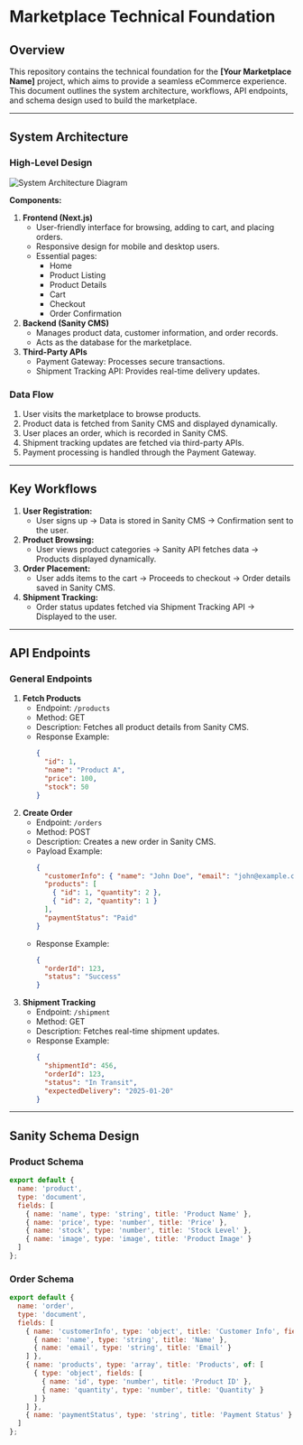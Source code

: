 # Marketplace Technical Foundation

## Overview
This repository contains the technical foundation for the **[Your Marketplace Name]** project, which aims to provide a seamless eCommerce experience. This document outlines the system architecture, workflows, API endpoints, and schema design used to build the marketplace.

---

## System Architecture
### High-Level Design
![System Architecture Diagram](path-to-diagram)

**Components:**
1. **Frontend (Next.js)**
   - User-friendly interface for browsing, adding to cart, and placing orders.
   - Responsive design for mobile and desktop users.
   - Essential pages:
     - Home
     - Product Listing
     - Product Details
     - Cart
     - Checkout
     - Order Confirmation
2. **Backend (Sanity CMS)**
   - Manages product data, customer information, and order records.
   - Acts as the database for the marketplace.
3. **Third-Party APIs**
   - Payment Gateway: Processes secure transactions.
   - Shipment Tracking API: Provides real-time delivery updates.

### Data Flow
1. User visits the marketplace to browse products.
2. Product data is fetched from Sanity CMS and displayed dynamically.
3. User places an order, which is recorded in Sanity CMS.
4. Shipment tracking updates are fetched via third-party APIs.
5. Payment processing is handled through the Payment Gateway.

---

## Key Workflows
1. **User Registration:**
   - User signs up -> Data is stored in Sanity CMS -> Confirmation sent to the user.
2. **Product Browsing:**
   - User views product categories -> Sanity API fetches data -> Products displayed dynamically.
3. **Order Placement:**
   - User adds items to the cart -> Proceeds to checkout -> Order details saved in Sanity CMS.
4. **Shipment Tracking:**
   - Order status updates fetched via Shipment Tracking API -> Displayed to the user.

---

## API Endpoints
### General Endpoints
1. **Fetch Products**
   - Endpoint: `/products`
   - Method: GET
   - Description: Fetches all product details from Sanity CMS.
   - Response Example:
     ```json
     {
       "id": 1,
       "name": "Product A",
       "price": 100,
       "stock": 50
     }
     ```
2. **Create Order**
   - Endpoint: `/orders`
   - Method: POST
   - Description: Creates a new order in Sanity CMS.
   - Payload Example:
     ```json
     {
       "customerInfo": { "name": "John Doe", "email": "john@example.com" },
       "products": [
         { "id": 1, "quantity": 2 },
         { "id": 2, "quantity": 1 }
       ],
       "paymentStatus": "Paid"
     }
     ```
   - Response Example:
     ```json
     {
       "orderId": 123,
       "status": "Success"
     }
     ```
3. **Shipment Tracking**
   - Endpoint: `/shipment`
   - Method: GET
   - Description: Fetches real-time shipment updates.
   - Response Example:
     ```json
     {
       "shipmentId": 456,
       "orderId": 123,
       "status": "In Transit",
       "expectedDelivery": "2025-01-20"
     }
     ```

---

## Sanity Schema Design
### Product Schema
```javascript
export default {
  name: 'product',
  type: 'document',
  fields: [
    { name: 'name', type: 'string', title: 'Product Name' },
    { name: 'price', type: 'number', title: 'Price' },
    { name: 'stock', type: 'number', title: 'Stock Level' },
    { name: 'image', type: 'image', title: 'Product Image' }
  ]
};
```
### Order Schema
```javascript
export default {
  name: 'order',
  type: 'document',
  fields: [
    { name: 'customerInfo', type: 'object', title: 'Customer Info', fields: [
      { name: 'name', type: 'string', title: 'Name' },
      { name: 'email', type: 'string', title: 'Email' }
    ] },
    { name: 'products', type: 'array', title: 'Products', of: [
      { type: 'object', fields: [
        { name: 'id', type: 'number', title: 'Product ID' },
        { name: 'quantity', type: 'number', title: 'Quantity' }
      ] }
    ] },
    { name: 'paymentStatus', type: 'string', title: 'Payment Status' }
  ]
};
```




